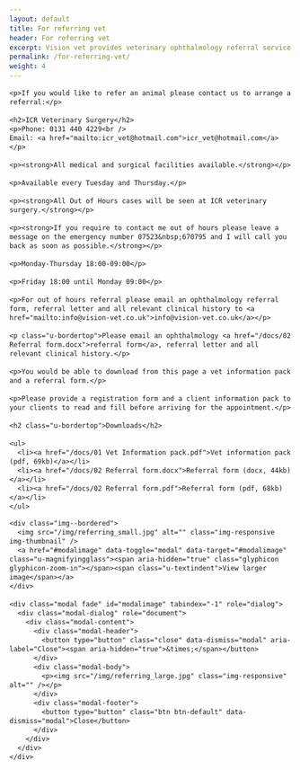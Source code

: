 ```yaml
---
layout: default
title: For referring vet
header: For referring vet
excerpt: Vision vet provides veterinary ophthalmology referral service and EMERGENCY service in Edinburgh, Livingston, Glasgow and across Scotland. It is run by Dr Tamir Spiegel, a veterinary ophthalmologist consultant.
permalink: /for-referring-vet/
weight: 4
---
```


<div class="row row--nested">

  <div class="col-md-9">

    <p>If you would like to refer an animal please contact us to arrange a referral:</p>

    <h2>ICR Veterinary Surgery</h2>
    <p>Phone: 0131 440 4229<br />
    Email: <a href="mailto:icr_vet@hotmail.com">icr_vet@hotmail.com</a></p>

    <p><strong>All medical and surgical facilities available.</strong></p>

    <p>Available every Tuesday and Thursday.</p>

    <p><strong>All Out of Hours cases will be seen at ICR veterinary surgery.</strong></p>

    <p><strong>If you require to contact me out of hours please leave a message on the emergency number 07523&nbsp;670795 and I will call you back as soon as possible.</strong></p>

    <p>Monday-Thursday 18:00-09:00</p>

    <p>Friday 18:00 until Monday 09:00</p>

    <p>For out of hours referral please email an ophthalmology referral form, referral letter and all relevant clinical history to <a href="mailto:info@vision-vet.co.uk">info@vision-vet.co.uk</a></p>

    <p class="u-bordertop">Please email an ophthalmology <a href="/docs/02 Referral form.docx">referral form</a>, referral letter and all relevant clinical history.</p>

    <p>You would be able to download from this page a vet information pack and a referral form.</p>

    <p>Please provide a registration form and a client information pack to your clients to read and fill before arriving for the appointment.</p>

    <h2 class="u-bordertop">Downloads</h2>

    <ul>
      <li><a href="/docs/01 Vet Information pack.pdf">Vet information pack (pdf, 69kb)</a></li>
      <li><a href="/docs/02 Referral form.docx">Referral form (docx, 44kb)</a></li>
      <li><a href="/docs/02 Referral form.pdf">Referral form (pdf, 68kb)</a></li>
    </ul>

  </div>

  <div class="col-md-3">

    <div class="img--bordered">
      <img src="/img/referring_small.jpg" alt="" class="img-responsive img-thumbnail" />
      <a href="#modalimage" data-toggle="modal" data-target="#modalimage" class="u-magnifyingglass"><span aria-hidden="true" class="glyphicon glyphicon-zoom-in"></span><span class="u-textindent">View larger image</span></a>
    </div>

    <div class="modal fade" id="modalimage" tabindex="-1" role="dialog">
      <div class="modal-dialog" role="document">
        <div class="modal-content">
          <div class="modal-header">
            <button type="button" class="close" data-dismiss="modal" aria-label="Close"><span aria-hidden="true">&times;</span></button>
          </div>
          <div class="modal-body">
            <p><img src="/img/referring_large.jpg" class="img-responsive" alt="" /></p>
          </div>
          <div class="modal-footer">
            <button type="button" class="btn btn-default" data-dismiss="modal">Close</button>
          </div>
        </div>
      </div>
    </div>

  </div>
</div>
